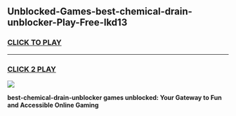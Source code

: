 
## Unblocked-Games-best-chemical-drain-unblocker-Play-Free-lkd13
<h3>
<a href="https://premium76.site?title=best-chemical-drain-unblocker&ref=10A">CLICK TO PLAY</a></h3>
<hr>

<h3>
<a href="https://premium76.site?title=best-chemical-drain-unblocker&ref=10A">CLICK 2 PLAY</a>
  
</h3>

<a href="https://premium76.site?title=best-chemical-drain-unblocker&ref=10A"><img src="https://clearcache.store/games.png"></a>


**best-chemical-drain-unblocker games unblocked: Your Gateway to Fun and Accessible Online Gaming**
